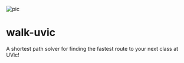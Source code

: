![pic](https://i.imgur.com/oOBhpQv.png)

# walk-uvic
A shortest path solver for finding the fastest route to your next class at UVic!
